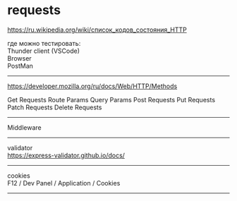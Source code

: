 # requests  

https://ru.wikipedia.org/wiki/список_кодов_состояния_HTTP  

где можно тестировать:  
Thunder client (VSCode)  
Browser  
PostMan  

---  

https://developer.mozilla.org/ru/docs/Web/HTTP/Methods  

Get Requests
Route Params
Query Params
Post Requests
Put Requests
Patch Requests
Delete Requests

---  

Middleware

---  

validator  
https://express-validator.github.io/docs/  

---  

cookies  
F12 / Dev Panel / Application / Cookies  

---  
